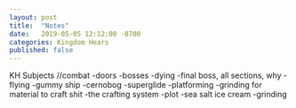 ```yaml
---
layout: post
title:  "Notes"
date:   2019-05-05 12:12:00 -0700
categories: Kingdom Hears
published: false
---
```




KH Subjects
//combat
-doors
-bosses
-dying
-final boss, all sections, why
-flying
-gummy ship
-cernobog
-superglide
-platforming
-grinding for material to craft shit
-the crafting system
-plot
-sea salt ice cream
-grinding